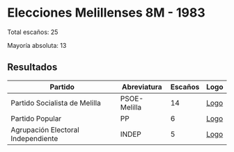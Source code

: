 # Elecciones Melillenses 8M - 1983

Total escaños: 25

Mayoría absoluta: 13

## Resultados

| Partido | Abreviatura | Escaños | Logo |
| - | - | - | - |
| Partido Socialista de Melilla | PSOE-Melilla | 14 | [Logo](https://github.com/playzzz/Pactos/blob/master/Logos/PSOE.jpg?raw=true)
| Partido Popular | PP | 6 | [Logo](https://github.com/playzzz/Pactos/blob/master/Logos/PP.jpg?raw=true)
| Agrupación Electoral Independiente | INDEP | 5 | [Logo](https://github.com/playzzz/Pactos/blob/master/Logos/UPM.jpg?raw=true)
